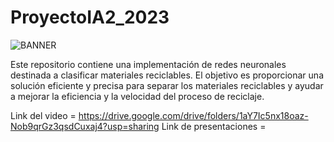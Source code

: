 # ProyectoIA2_2023

![BANNER](https://user-images.githubusercontent.com/66750836/218624520-13a275ab-36e2-4a8d-bbd5-297ce326fa47.png)


Este repositorio contiene una implementación de redes neuronales destinada a clasificar materiales reciclables. El objetivo es proporcionar una solución eficiente y precisa para separar los materiales reciclables y ayudar a mejorar la eficiencia y la velocidad del proceso de reciclaje.

Link del video = https://drive.google.com/drive/folders/1aY7Ic5nx18oaz-Nob9qrGz3qsdCuxaj4?usp=sharing
Link de presentaciones = 

